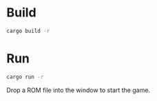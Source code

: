 # Build

```sh
cargo build -r
```

# Run

```sh
cargo run -r
```

Drop a ROM file into the window to start the game.
